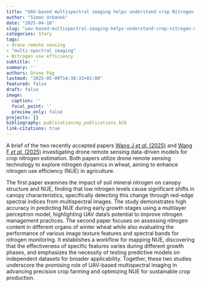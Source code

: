 ```yaml
---
title: "UAV-based multispectral imaging helps understand crop Nitrogen Use Efficiency"
author: "Simon Urbanek"
date: "2025-04-10"
slug: "uav-based-multispectral-imaging-helps-understand-crop-nitrogen-use-efficiency"
categories: Story
tags:
- drone remote sensing
- "multi-spectral imaging"
- Nitrogen use efficiency
subtitle: ''
summary: ''
authors: Drone Pag
lastmod: "2025-05-09T14:38:33+02:00"
featured: false
draft: false
image:
  caption: ''
  focal_point: ''
  preview_only: false
projects: []
bibliography: publication/my_publications.bib
link-citations: true
---
```


A brief of the two recently accepted papers [Wang J *et al.* (2025)](/publication/wang-drone-2025/) and [Wang F *et al.* (2025)](/publication/wang-characterization-2025/) investigating drone remote sensing data-driven models for crop nitrogen estimation. 
Both papers utilize drone remote sensing technology to explore nitrogen dynamics in wheat, aiming to enhance nitrogen use efficiency (NUE) in agriculture. 

The first paper examines the impact of soil mineral nitrogen on canopy structure and NUE, finding that low nitrogen levels cause significant shifts in canopy characteristics, specifically detecting this change through red-edge spectral indices from multispectral images. The study demonstrates high accuracy in predicting NUE during early growth stages using a multilayer perceptron model, highlighting UAV data’s potential to improve nitrogen management practices.
The second paper focuses on assessing nitrogen content in different organs of winter wheat while also evaluating the performance of various image texture features and spectral bands for nitrogen monitoring. It establishes a workflow for mapping NUE, discovering that the effectiveness of specific features varies during different growth phases, and emphasizes the necessity of testing predictive models on independent datasets for broader applicability.
Together, these two studies underscore the promising role of UAV-based multispectral imaging in advancing precision crop farming and optimizing NUE for sustainable crop production.